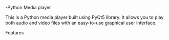 -Python Media player

This is a Python media player built using PyQt5 library. It allows you to play both audio and video files with an easy-to-use graphical user interface.

Features


